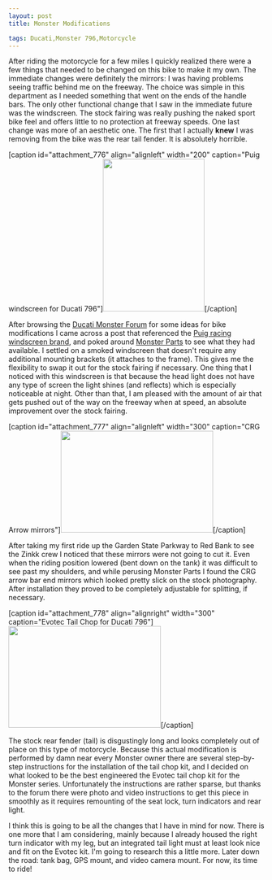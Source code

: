 ```yaml
---
layout: post
title: Monster Modifications

tags: Ducati,Monster 796,Motorcycle
---
```

<p>After riding the motorcycle for a few miles I quickly realized there were a few things that needed to be changed on this bike to make it my own. The immediate changes were definitely the mirrors: I was having problems seeing traffic behind me on the freeway. The choice was simple in this department as I needed something that went on the ends of the handle bars. The only other functional change that I saw in the immediate future was the windscreen. The stock fairing was really pushing the naked sport bike feel and offers little to no protection at freeway speeds. One last change was more of an aesthetic one. The first that I actually <strong>knew</strong> I was removing from the bike was the rear tail fender. It is absolutely horrible.</p>
[caption id="attachment_776" align="alignleft" width="200" caption="Puig windscreen for Ducati 796"]<a href="http://thoughtlessbanter.com/wp-content/uploads/2011/07/IMG_3778.jpg"><img src="http://thoughtlessbanter.com/wp-content/uploads/2011/07/IMG_3778-200x300.jpg" alt="" title="Windscreen" width="200" height="300" class="size-medium wp-image-776" /></a>[/caption]<p>After browsing the <a href="http://ducatimonsterforum.org">Ducati Monster Forum</a> for some ideas for bike modifications I came across a post that referenced the <a href="http://www.puigusa.com/">Puig racing windscreen brand</a>, and poked around <a href="http://monsterparts.com">Monster Parts</a> to see what they had available. I settled on a smoked windscreen that doesn't require any additional mounting brackets (it attaches to the frame). This gives me the flexibility to swap it out for the stock fairing if necessary. One thing that I noticed with this windscreen is that because the head light does not have any type of screen the light shines (and reflects) which is especially noticeable at night. Other than that, I am pleased with the amount of air that gets pushed out of the way on the freeway when at speed, an absolute improvement over the stock fairing.</p>
[caption id="attachment_777" align="alignleft" width="300" caption="CRG Arrow mirrors"]<a href="http://thoughtlessbanter.com/wp-content/uploads/2011/07/IMG_3782.jpg"><img src="http://thoughtlessbanter.com/wp-content/uploads/2011/07/IMG_3782-300x200.jpg" alt="" title="Bar end mirrors" width="300" height="200" class="size-medium wp-image-777" /></a>[/caption]<p>After taking my first ride up the Garden State Parkway to Red Bank to see the Zinkk crew I noticed that these mirrors were not going to cut it. Even when the riding position lowered (bent down on the tank) it was difficult to see past my shoulders, and while perusing Monster Parts I found the CRG arrow bar end mirrors which looked pretty slick on the stock photography. After installation they proved to be completely adjustable for splitting, if necessary.</p>
[caption id="attachment_778" align="alignright" width="300" caption="Evotec Tail Chop for Ducati 796"]<a href="http://thoughtlessbanter.com/wp-content/uploads/2011/07/IMG_3783.jpg"><img src="http://thoughtlessbanter.com/wp-content/uploads/2011/07/IMG_3783-300x200.jpg" alt="" title="Tail chop" width="300" height="200" class="size-medium wp-image-778" /></a>[/caption]<p>The stock rear fender (tail) is disgustingly long and looks completely out of place on this type of motorcycle. Because this actual modification is performed by damn near every Monster owner there are several step-by-step instructions for the installation of the tail chop kit, and I decided on what looked to be the best engineered the Evotec tail chop kit for the Monster series. Unfortunately the instructions are rather sparse, but thanks to the forum there were photo and video instructions to get this piece in smoothly as it requires remounting of the seat lock, turn indicators and rear light.</p>
<p>I think this is going to be all the changes that I have in mind for now. There is one more that I am considering, mainly because I already housed the right turn indicator with my leg, but an integrated tail light must at least look nice and fit on the Evotec kit. I'm going to research this a little more. Later down the road: tank bag, GPS mount, and video camera mount. For now, its time to ride!</p>
